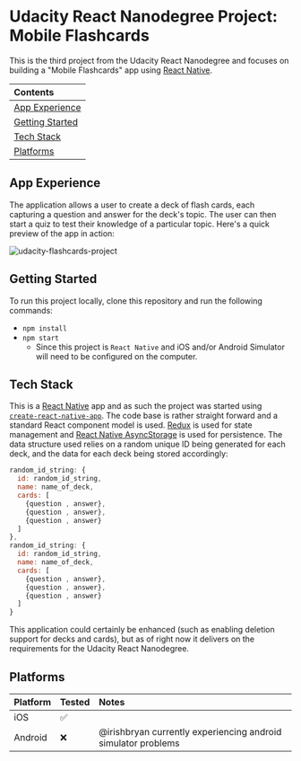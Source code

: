 # Udacity React Nanodegree Project: Mobile Flashcards
This is the third project from the Udacity React Nanodegree and focuses on building a "Mobile Flashcards" app using [React Native](https://facebook.github.io/react-native/).

| Contents |
|:---------|
| [App Experience](#app-experience) | 
| [Getting Started](#getting-started) |
| [Tech Stack](#tech-stack) |
| [Platforms](#platforms) |

## App Experience
The application allows a user to create a deck of flash cards, each capturing a question and answer for the deck's topic. The user can then start a quiz to test their knowledge of a particular topic. Here's a quick preview of the app in action:

![udacity-flashcards-project](https://user-images.githubusercontent.com/311182/46247414-fdb0c800-c402-11e8-92ca-2f25bb0bcba3.gif)

## Getting Started
To run this project locally, clone this repository and run the following commands:
 - `npm install`
 - `npm start`
   - Since this project is `React Native` and iOS and/or Android Simulator will need to be configured on the computer.

## Tech Stack
This is a [React Native](https://facebook.github.io/react-native/) app and as such the project was started using [`create-react-native-app`](https://github.com/react-community/create-react-native-app). The code base is rather straight forward and a standard React component model is used. [Redux](https://redux.js.org/) is used for state management and [React Native AsyncStorage](https://facebook.github.io/react-native/docs/asyncstorage) is used for persistence. The data structure used relies on a random unique ID being generated for each deck, and the data for each deck being stored accordingly:

```javascript
random_id_string: {
  id: random_id_string,
  name: name_of_deck,
  cards: [
    {question , answer},
    {question , answer},
    {question , answer}
  ]
},
random_id_string: {
  id: random_id_string,
  name: name_of_deck,
  cards: [
    {question , answer},
    {question , answer},
    {question , answer}
  ]
}
```

This application could certainly be enhanced (such as enabling deletion support for decks and cards), but as of right now it delivers on the requirements for the Udacity React Nanodegree.

## Platforms

| Platform | Tested | Notes | 
|:---------|:-------|:------|
| iOS | :white_check_mark: | | 
| Android | :x: | @irishbryan currently experiencing android simulator problems | 
